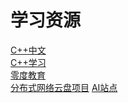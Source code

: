# 学习资源

<a href="https://github.com/GrowingGit/GitHub-Chinese-Top-Charts">C++中文</a><br>
<a href="https://github.com/codecrafters-io/build-your-own-x#build-your-own-voxel-engine">C++学习</a><br>
<a href="https://github.com/0voice">零度教育</a><br>
<a href="https://gitcode.net/mirrors/dongyusheng/cloud-disk?utm_source=csdn_github_accelerator">分布式网络云盘项目</a>
<a href="https://github.com/LiLittleCat/awesome-free-chatgpt">AI站点</a>
